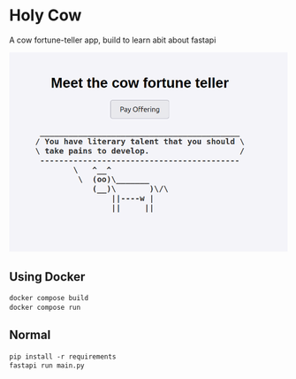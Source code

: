 # Holy Cow
A cow fortune-teller app, build to learn abit about fastapi

![screenshot](./screenshot.png)

## Using Docker
```sh
docker compose build
docker compose run
```

## Normal
```
pip install -r requirements
fastapi run main.py 
```

